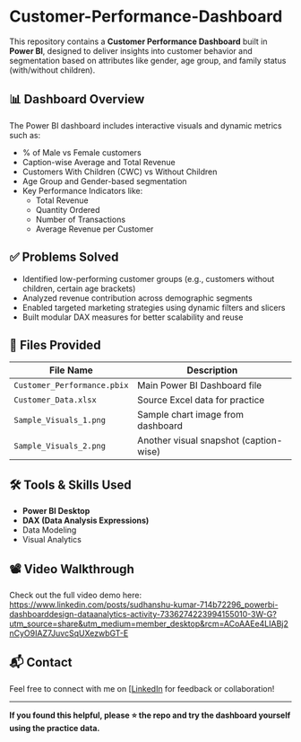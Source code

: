 # Customer-Performance-Dashboard


This repository contains a **Customer Performance Dashboard** built in **Power BI**, designed to deliver insights into customer behavior and segmentation based on attributes like gender, age group, and family status (with/without children).

## 📊 Dashboard Overview

The Power BI dashboard includes interactive visuals and dynamic metrics such as:

- % of Male vs Female customers
- Caption-wise Average and Total Revenue
- Customers With Children (CWC) vs Without Children
- Age Group and Gender-based segmentation
- Key Performance Indicators like:
  - Total Revenue
  - Quantity Ordered
  - Number of Transactions
  - Average Revenue per Customer

## ✅ Problems Solved

- Identified low-performing customer groups (e.g., customers without children, certain age brackets)
- Analyzed revenue contribution across demographic segments
- Enabled targeted marketing strategies using dynamic filters and slicers
- Built modular DAX measures for better scalability and reuse

## 🧩 Files Provided

| File Name                     | Description                            |
|------------------------------|----------------------------------------|
| `Customer_Performance.pbix`  | Main Power BI Dashboard file           |
| `Customer_Data.xlsx`         | Source Excel data for practice         |
| `Sample_Visuals_1.png`       | Sample chart image from dashboard      |
| `Sample_Visuals_2.png`       | Another visual snapshot (caption-wise) |

## 🛠️ Tools & Skills Used

- **Power BI Desktop**
- **DAX (Data Analysis Expressions)**
- Data Modeling
- Visual Analytics

## 📽️ Video Walkthrough

Check out the full video demo here: https://www.linkedin.com/posts/sudhanshu-kumar-714b72296_powerbi-dashboarddesign-dataanalytics-activity-7336274223994155010-3W-G?utm_source=share&utm_medium=member_desktop&rcm=ACoAAEe4LIABj2nCyO9IAZ7JuvcSqUXezwbGT-E

## 📬 Contact

Feel free to connect with me on [[LinkedIn](https://www.linkedin.com/](https://www.linkedin.com/in/sudhanshu-kumar-714b72296/)) for feedback or collaboration!

---

**If you found this helpful, please ⭐️ the repo and try the dashboard yourself using the practice data.**

